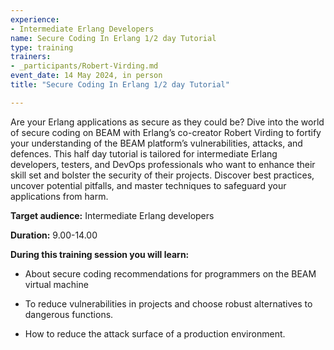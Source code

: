 ```yaml
---
experience:
- Intermediate Erlang Developers
name: Secure Coding In Erlang 1/2 day Tutorial
type: training
trainers:
- _participants/Robert-Virding.md
event_date: 14 May 2024, in person
title: "Secure Coding In Erlang 1/2 day Tutorial"

---
```


Are your Erlang applications as secure as they could be? Dive into the world of secure coding on BEAM with Erlang’s co-creator Robert Virding to fortify your understanding of the BEAM platform’s vulnerabilities, attacks, and defences.  This half day tutorial is tailored for intermediate Erlang developers, testers, and DevOps professionals who want to enhance their skill set and bolster the security of their
projects. Discover best practices, uncover potential pitfalls, and master techniques to safeguard your applications from harm.

**Target audience:**
Intermediate Erlang developers

**Duration:**
9.00-14.00

**During this training session you will learn:**
* About secure coding recommendations for programmers on the BEAM virtual machine

* To reduce vulnerabilities in projects and choose robust alternatives to dangerous functions.

* How to reduce the attack surface of a production environment.
